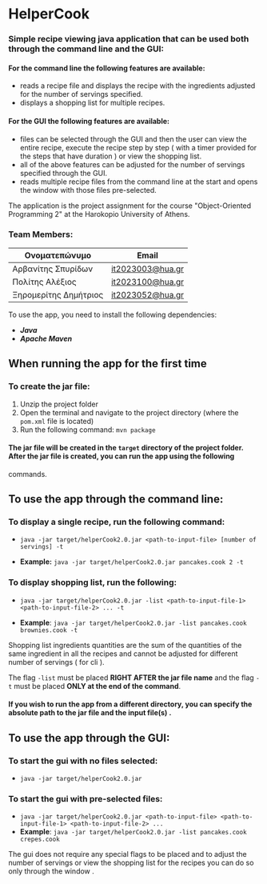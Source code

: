 # HelperCook

### Simple recipe viewing java application that can be used both through the command line and the GUI:

#### For the command line the following features are available:

- reads a recipe file and displays the recipe with the ingredients adjusted for the number of servings specified.
- displays a shopping list for multiple recipes.

#### For the GUI the following features are available:

- files can be selected through the GUI and then the user can view the entire recipe, execute the recipe step by step (
  with a timer provided for the steps that have duration ) or view the shopping list.
- all of the above features can be adjusted for the number of servings specified through the GUI.
- reads multiple recipe files from the command line at the start and opens the window with those files pre-selected.

The application is the project assignment for the course "Object-Oriented Programming 2" at the Harokopio University of
Athens.

### Team Members:

| Ονοματεπώνυμο         | Email            |
|-----------------------|------------------|
| Αρβανίτης Σπυρίδων    | it2023003@hua.gr |
| Πολίτης Αλέξιος       | it2023100@hua.gr |
| Ξηρομερίτης Δημήτριος | it2023052@hua.gr |

To use the app, you need to install the following dependencies:

- ***Java***
- ***Apache Maven***

## When running the app for the first time

### To create the jar file:

1. Unzip the project folder
2. Open the terminal and navigate to the project directory (where the `pom.xml` file is located)
3. Run the following command: `mvn package`

#### The jar file will be created in the `target` directory of the project folder. After the jar file is created, you can run the app using the following
commands.

## To use the app through the command line:

### To display a single recipe, run the following command:

- `java -jar target/helperCook2.0.jar <path-to-input-file> [number of servings] -t`


- **Example:** `java -jar target/helperCook2.0.jar pancakes.cook 2 -t`

### To display shopping list, run the following:

- `java -jar target/helperCook2.0.jar -list <path-to-input-file-1> <path-to-input-file-2> ... -t`


- **Example**: `java -jar target/helperCook2.0.jar -list pancakes.cook brownies.cook -t`

Shopping list ingredients quantities are the sum of the quantities of the same ingredient in all the recipes and cannot
be adjusted for different number of servings ( for cli ).

The flag `-list` must be placed **RIGHT AFTER the jar file name** and the flag `-t` must be placed **ONLY at the end of
the command**.

#### If you wish to run the app from a different directory, you can specify the absolute path to the jar file and the input file(s) .

## To use the app through the GUI:

### To start the gui with no files selected:

- `java -jar target/helperCook2.0.jar `

### To start the gui with pre-selected files:

- `java -jar target/helperCook2.0.jar <path-to-input-file> <path-to-input-file-1> <path-to-input-file-2> ...`
- **Example**: `java -jar target/helperCook2.0.jar -list pancakes.cook crepes.cook `

The gui does not require any special flags to be placed and to adjust the number of servings or view the shopping list
for the recipes you can do so only through the window .
